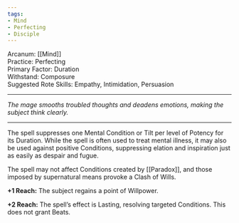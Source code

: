 ```yaml
---
tags:
- Mind
- Perfecting
- Disciple
---
```


Arcanum: [[Mind]]\
Practice: Perfecting\
Primary Factor: Duration\
Withstand: Composure\
Suggested Rote Skills: Empathy, Intimidation, Persuasion

---

_The mage smooths troubled thoughts and deadens emotions, making the subject think clearly._

---

The spell suppresses one Mental Condition or Tilt per level of Potency for its Duration. While the spell is often used to treat mental illness, it may also be used against positive Conditions, suppressing elation and inspiration just as easily as despair and fugue.

The spell may not affect Conditions created by [[Paradox]], and those imposed by supernatural means provoke a Clash of Wills.

**+1 Reach:** The subject regains a point of Willpower.

**+2 Reach:** The spell’s effect is Lasting, resolving targeted Conditions. This does not grant Beats.